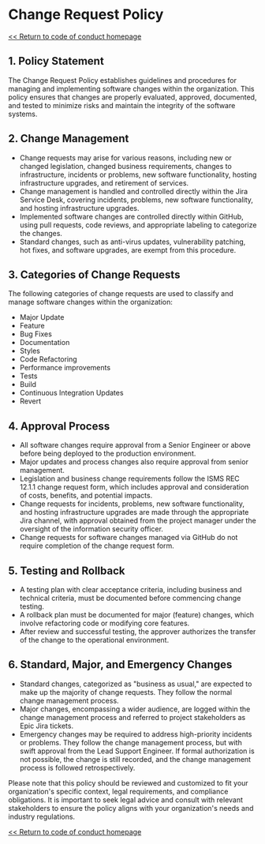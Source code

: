 # Change Request Policy

[<< Return to code of conduct homepage](https://github.com/383Project/engineering-code-of-conduct)

## 1. Policy Statement

The Change Request Policy establishes guidelines and procedures for managing and implementing software changes within the organization. This policy ensures that changes are properly evaluated, approved, documented, and tested to minimize risks and maintain the integrity of the software systems.

## 2. Change Management

- Change requests may arise for various reasons, including new or changed legislation, changed business requirements, changes to infrastructure, incidents or problems, new software functionality, hosting infrastructure upgrades, and retirement of services.
- Change management is handled and controlled directly within the Jira Service Desk, covering incidents, problems, new software functionality, and hosting infrastructure upgrades.
- Implemented software changes are controlled directly within GitHub, using pull requests, code reviews, and appropriate labeling to categorize the changes.
- Standard changes, such as anti-virus updates, vulnerability patching, hot fixes, and software upgrades, are exempt from this procedure.

## 3. Categories of Change Requests

The following categories of change requests are used to classify and manage software changes within the organization:

- Major Update
- Feature
- Bug Fixes
- Documentation
- Styles
- Code Refactoring
- Performance improvements
- Tests
- Build
- Continuous Integration Updates
- Revert

## 4. Approval Process

- All software changes require approval from a Senior Engineer or above before being deployed to the production environment.
- Major updates and process changes also require approval from senior management.
- Legislation and business change requirements follow the ISMS REC 12.1.1 change request form, which includes approval and consideration of costs, benefits, and potential impacts.
- Change requests for incidents, problems, new software functionality, and hosting infrastructure upgrades are made through the appropriate Jira channel, with approval obtained from the project manager under the oversight of the information security officer.
- Change requests for software changes managed via GitHub do not require completion of the change request form.

## 5. Testing and Rollback

- A testing plan with clear acceptance criteria, including business and technical criteria, must be documented before commencing change testing.
- A rollback plan must be documented for major (feature) changes, which involve refactoring code or modifying core features.
- After review and successful testing, the approver authorizes the transfer of the change to the operational environment.

## 6. Standard, Major, and Emergency Changes

- Standard changes, categorized as "business as usual," are expected to make up the majority of change requests. They follow the normal change management process.
- Major changes, encompassing a wider audience, are logged within the change management process and referred to project stakeholders as Epic Jira tickets.
- Emergency changes may be required to address high-priority incidents or problems. They follow the change management process, but with swift approval from the Lead Support Engineer. If formal authorization is not possible, the change is still recorded, and the change management process is followed retrospectively.

Please note that this policy should be reviewed and customized to fit your organization's specific context, legal requirements, and compliance obligations. It is important to seek legal advice and consult with relevant stakeholders to ensure the policy aligns with your organization's needs and industry regulations.

[<< Return to code of conduct homepage](https://github.com/383Project/engineering-code-of-conduct)
